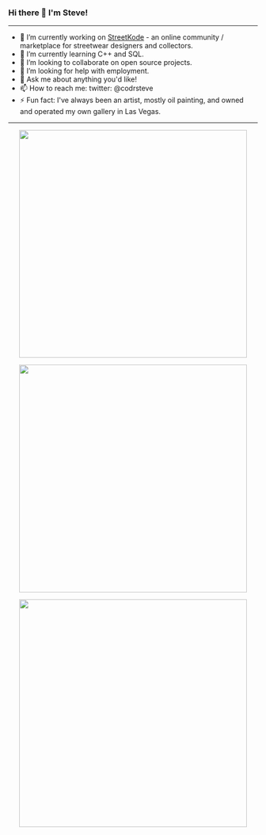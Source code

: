 ### Hi there 👋 I'm Steve!

<hr />

- 🔭 I’m currently working on <a href="http://streetko.de" target="_blank">StreetKode</a> - an online community / marketplace for streetwear designers and collectors.
- 🌱 I’m currently learning C++ and SQL.
- 👯 I’m looking to collaborate on open source projects.
- 🤔 I’m looking for help with employment.
- 💬 Ask me about anything you'd like!
- 📫 How to reach me: twitter: @codrsteve
- ⚡ Fun fact: I've always been an artist, mostly oil painting, and owned and operated my own gallery in Las Vegas.

<hr />

<p align="center">
  <img width="460" src="https://github-readme-streak-stats.herokuapp.com?user=steveanthony999&theme=radical&repo=github-readme-stats">
</p>

<p align="center">
  <img width="460" src="https://github-readme-stats.vercel.app/api?username=steveanthony999&theme=radical">
</p>

<p align="center">
  <img width="460" src="https://github-readme-stats.vercel.app/api/top-langs/?username=steveanthony999&&theme=radical&layout=compact">
</p>
